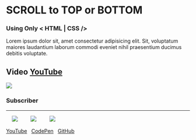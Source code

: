 # SCROLL to TOP or BOTTOM

### Using Only < HTML | CSS />

Lorem ipsum dolor sit, amet consectetur adipisicing elit. Sit, voluptatum maiores laudantium laborum commodi eveniet nihil praesentium ducimus debitis voluptate.

## Video [YouTube](https://www.youtube.com/channel/UC1L00AiTiPEin5dnUCMHgdw "YouTube")

[![](https://lh3.googleusercontent.com/7w9gGKY0pbCgg9Mf3M0KkeT019nQjUyFeYOZElVrZuafMnGPwVUqEz6SsmekDsRnrgzGgr22EmATo9d8nrnayG5F1dSsgQ_qctaTrvAePclt_g4OMuYh4_fGrlTNA6eDqlNtZ92ZPO-a3KvAfvRYUUUAEoXxeJqKIsRoQHU5iegCnWJBulW8my8-gPzm7LaDDMIY3PeUd3kUke9OMHLp_8aA8iLhpZ37mZLsXAnwlWWTJFqxTKDRfbbC3MyoAw8beD6FI0UzqgGjZj633alfAvJ6DftZO0kTaXvXmFX-BMhxerRsHvcknt9f_ZV_zuREYAORJjvZhrZADoAzdwR4ZmS54hFRKUN5wSwID4oz8tmPvClixfWxAkRIlszcJ3YeIX26jYXFq8WCllTjDTW5n9RWiZnDdr2ZwpZEfI73wj4W8rge_R4zzP_bGjWS-mW-KtGQ0y7m1wv-qbn0Dy0A1bsko3WVnxHeD3t42PaAIDmunSJfgUJPE8lnQpYX0omxYlVzaARJuvALpuBdoz-yg0uL0CgqMj7rF-vxbBdcRndPZ_asNo8WyCXmzYugGTaECsiMKeekIqPuS66SuJ9dKxBxGzlOSAAHvHrAMKR6_cOpVF0DvvYGktnJhEQFVcJlcvAwEJisrDi3zUM4ZE5zDqMSEmg6OHkNnyFV_YSYVMHotSkwzNUa=w1158-h652-no)](https://www.youtube.com/channel/UC1L00AiTiPEin5dnUCMHgdw "YouTube")

### Subscriber

<hr>

&nbsp;&nbsp;&nbsp;&nbsp;[![](https://img.icons8.com/ios-filled/32/000000/youtube-play.png)](https://www.youtube.com/channel/UC1L00AiTiPEin5dnUCMHgdw "YouTube")&nbsp;&nbsp;&nbsp;&nbsp;&nbsp;&nbsp;&nbsp;&nbsp;
[![](https://img.icons8.com/material/32/000000/codepen.png)](https://codepen.io/lorenzecode "CodePen")&nbsp;&nbsp;&nbsp;&nbsp;&nbsp;&nbsp;&nbsp;&nbsp;
[![](https://img.icons8.com/material-rounded/32/000000/github.png)](https://github.com/lorenzecode "GitHub")

[YouTube](https://www.youtube.com/channel/UC1L00AiTiPEin5dnUCMHgdw)&nbsp;&nbsp;
[CodePen](https://codepen.io/lorenzecode)&nbsp;&nbsp;
[GitHub](https://github.com/lorenzecode)
